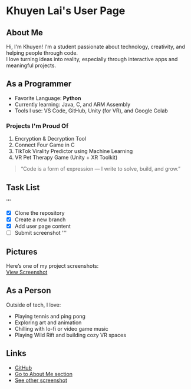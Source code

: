 # Khuyen Lai's User Page

## About Me
Hi, I'm Khuyen! I'm a student passionate about technology, creativity, and helping people through code.  
I love turning ideas into reality, especially through interactive apps and meaningful projects.

## As a Programmer
- Favorite Language: **Python**
- Currently learning: Java, C, and ARM Assembly
- Tools I use: VS Code, GitHub, Unity (for VR), and Google Colab

### Projects I'm Proud Of
1. Encryption & Decryption Tool
2. Connect Four Game in C
3. TikTok Virality Predictor using Machine Learning
4. VR Pet Therapy Game (Unity + XR Toolkit)

> “Code is a form of expression — I write to solve, build, and grow.”

## Task List
'''
- [x] Clone the repository
- [x] Create a new branch
- [x] Add user page content
- [ ] Submit screenshot
'''
## Pictures  
Here’s one of my project screenshots:  
[View Screenshot](screenshots/Screenshot%202025-04-08%20160940.png)

## As a Person
Outside of tech, I love:
- Playing tennis and ping pong  
- Exploring art and animation  
- Chilling with lo-fi or video game music  
- Playing Wild Rift and building cozy VR spaces

## Links
- [GitHub](https://github.com/khuyenlai)
- [Go to About Me section](#-about-me)
- [See other screenshot](screenshots/Screenshot%202025-04-08%20162237.png)
